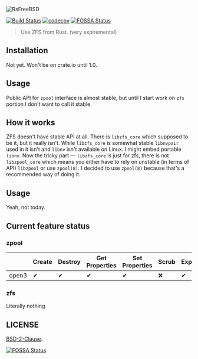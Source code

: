![RsFreeBSD](libzfs.png)

[![Build Status](https://travis-ci.org/Inner-Heaven/libzfs-rs.svg?branch=master)](https://travis-ci.org/Inner-Heaven/libzfs-rs)
[![codecov](https://codecov.io/gh/Inner-Heaven/libzfs-rs/branch/master/graph/badge.svg)](https://codecov.io/gh/Inner-Heaven/libzfs-rs)
[![FOSSA Status](https://app.fossa.io/api/projects/git%2Bgithub.com%2FInner-Heaven%2Flibzfs-rs.svg?type=shield)](https://app.fossa.io/projects/git%2Bgithub.com%2FInner-Heaven%2Flibzfs-rs?ref=badge_shield)

> Use ZFS from Rust. (very expiremental)

## Installation
Not yet. Won't be on crate.io until 1.0.

## Usage
Public API for `zpool` interface is almost stable, but until I start work on `zfs` portion I don't want to call it stable.

## How it works
ZFS doesn't have stable API at all. There is `libzfs_core` which supposed to be it, but it really isn't. While `libzfs_core` is somewhat stable `libnvpair` used in it isn't and `libnv` isn't available on Linux. I might embed portable `libnv`. Now the tricky part — `libzfs_core` is just for zfs, there is not `libzpool_core` which means you either have to rely on unstable (in terms of API) `libzpool` or use `zpool(8)`. I decided to use `zpool(8)` because that's a recommended way of doing it.


## Usage
Yeah, not today.

## Current feature status

### zpool

|       | Create | Destroy | Get Properties | Set Properties | Scrub | Export | Import | List Available | Read Status | Add vdev | Replace Disk |
|-------|--------|---------|----------------|----------------|-------|--------|--------|----------------|-------------|----------|--------------|
| open3 |    ✔   |    ✔    |        ✔       |        ✔       |   ❌   |    ✔   |    ✔   |     Limited*    |      ❌      |     ❌    |       ❌      |

### zfs

Literally nothing

## LICENSE

[BSD-2-Clause](LICENSE).


[![FOSSA Status](https://app.fossa.io/api/projects/git%2Bgithub.com%2FInner-Heaven%2Flibzfs-rs.svg?type=large)](https://app.fossa.io/projects/git%2Bgithub.com%2FInner-Heaven%2Flibzfs-rs?ref=badge_large)
